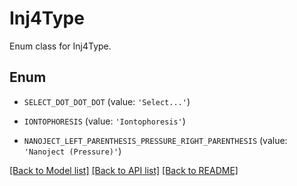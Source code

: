 # Inj4Type

Enum class for Inj4Type.

## Enum

* `SELECT_DOT_DOT_DOT` (value: `'Select...'`)

* `IONTOPHORESIS` (value: `'Iontophoresis'`)

* `NANOJECT_LEFT_PARENTHESIS_PRESSURE_RIGHT_PARENTHESIS` (value: `'Nanoject (Pressure)'`)

[[Back to Model list]](../README.md#documentation-for-models) [[Back to API list]](../README.md#documentation-for-api-endpoints) [[Back to README]](../README.md)


